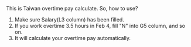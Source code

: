 This is Taiwan overtime pay calculate.
So, how to use?
1. Make sure Salary(L3 column) has been filled.
2. If you work overtime 3.5 hours in Feb 4, fill "N" into G5 column, and so on.
3. It will calculate your overtime pay automatically.
